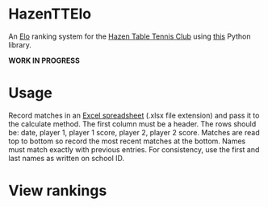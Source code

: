 # HazenTTElo
An [Elo](https://en.wikipedia.org/wiki/Elo_rating_system) ranking system for the [Hazen Table Tennis Club](https://www.facebook.com/groups/HazenTT/) using [this](https://github.com/HankSheehan/EloPy) Python library.

<strong>WORK IN PROGRESS</strong>

# Usage
Record matches in an [Excel spreadsheet](Log.xlsx) (.xlsx file extension) and pass it to the calculate method.
The first column must be a header. The rows should be: date, player 1, player 1 score, player 2, player 2 score.
Matches are read top to bottom so record the most recent matches at the bottom.
Names must match exactly with previous entries. For consistency, use the first and last names as written on school ID.

# View rankings
